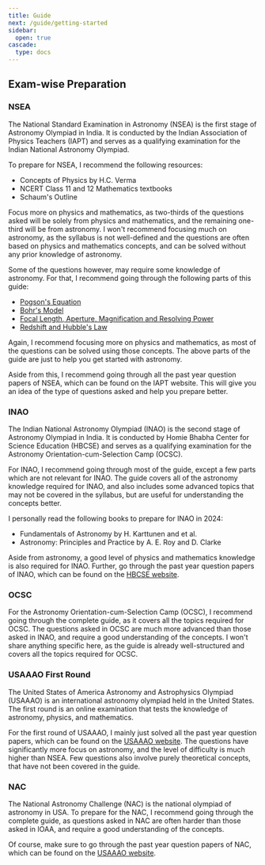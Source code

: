 ```yaml
---
title: Guide
next: /guide/getting-started
sidebar:
  open: true
cascade:
  type: docs
---
```


## Exam-wise Preparation

### NSEA

The National Standard Examination in Astronomy (NSEA) is the first stage of Astronomy Olympiad in India. It is conducted by the Indian Association of Physics Teachers (IAPT) and serves as a qualifying examination for the Indian National Astronomy Olympiad.

To prepare for NSEA, I recommend the following resources:

- Concepts of Physics by H.C. Verma
- NCERT Class 11 and 12 Mathematics textbooks
- Schaum's Outline

Focus more on physics and mathematics, as two-thirds of the questions asked will be solely from physics and mathematics, and the remaining one-third will be from astronomy. I won't recommend focusing much on astronomy, as the syllabus is not well-defined and the questions are often based on physics and mathematics concepts, and can be solved without any prior knowledge of astronomy.

Some of the questions however, may require some knowledge of astronomy. For that, I recommend going through the following parts of this guide:

- [Pogson's Equation](photometry/magnitude/#pogsons-equation)
- [Bohr's Model](photometry/radiation-mechanism/#bohrs-model-of-the-atom)
- [Focal Length, Aperture, Magnification and Resolving Power](photometry/detectors.md)
- [Redshift and Hubble's Law](galactic-extragalactic-astrophysics/universe.md)

Again, I recommend focusing more on physics and mathematics, as most of the questions can be solved using those concepts. The above parts of the guide are just to help you get started with astronomy.

Aside from this, I recommend going through all the past year question papers of NSEA, which can be found on the IAPT website. This will give you an idea of the type of questions asked and help you prepare better.

### INAO

The Indian National Astronomy Olympiad (INAO) is the second stage of Astronomy Olympiad in India. It is conducted by Homie Bhabha Center for Science Education (HBCSE) and serves as a qualifying examination for the Astronomy Orientation-cum-Selection Camp (OCSC).

For INAO, I recommend going through most of the guide, except a few parts which are not relevant for INAO. The guide covers all of the astronomy knowledge required for INAO, and also includes some advanced topics that may not be covered in the syllabus, but are useful for understanding the concepts better.

I personally read the following books to prepare for INAO in 2024:

- Fundamentals of Astronomy by H. Karttunen and et al.
- Astronomy: Principles and Practice by A. E. Roy and D. Clarke

Aside from astronomy, a good level of physics and mathematics knowledge is also required for INAO. Further, go through the past year question papers of INAO, which can be found on the [HBCSE website](https://olympiads.hbcse.tifr.res.in/how-to-prepare/past-papers/).

### OCSC

For the Astronomy Orientation-cum-Selection Camp (OCSC), I recommend going through the complete guide, as it covers all the topics required for OCSC. The questions asked in OCSC are much more advanced than those asked in INAO, and require a good understanding of the concepts. I won't share anything specific here, as the guide is already well-structured and covers all the topics required for OCSC.

### USAAAO First Round

The United States of America Astronomy and Astrophysics Olympiad (USAAAO) is an international astronomy olympiad held in the United States. The first round is an online examination that tests the knowledge of astronomy, physics, and mathematics.

For the first round of USAAAO, I mainly just solved all the past year question papers, which can be found on the [USAAAO website](https://usaaao.org/resources/past-exams/). The questions have significantly more focus on astronomy, and the level of difficulty is much higher than NSEA. Few questions also involve purely theoretical concepts, that have not been covered in the guide.

### NAC

The National Astronomy Challenge (NAC) is the national olympiad of astronomy in USA. To prepare for the NAC, I recommend going through the complete guide, as questions asked in NAC are often harder than those asked in IOAA, and require a good understanding of the concepts.

Of course, make sure to go through the past year question papers of NAC, which can be found on the [USAAAO website](https://usaaao.org/resources/past-exams/).
